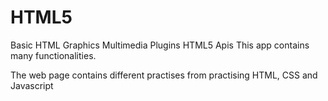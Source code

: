 # HTML5
Basic HTML Graphics  Multimedia  Plugins HTML5 Apis
This app contains many functionalities.

The web page contains different practises from practising HTML, CSS and Javascript 


